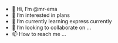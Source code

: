 - 👋 Hi, I’m @mr-ema
- 👀 I’m interested in plans
- 🌱 I’m currently learning express currently
- 💞️ I’m looking to collaborate on ...
- 📫 How to reach me ...

<!---
mr-ema/mr-ema is a ✨ special ✨ repository because its `README.md` (this file) appears on your GitHub profile.
You can click the Preview link to take a look at your changes.
--->
